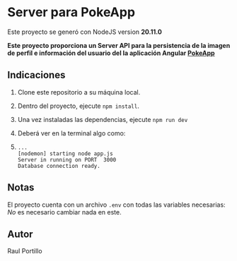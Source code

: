 # Server para PokeApp

Este proyecto se generó con NodeJS version **20.11.0**

**Este proyecto proporciona un Server API para la persistencia de la imagen de perfil e información del usuario del la aplicación Angular [PokeApp](https://github.com/rivalix/pokemon-app)**

## Indicaciones

1. Clone este repositorio a su máquina local.
2. Dentro del proyecto, ejecute `npm install`.
3. Una vez instaladas las dependencias, ejecute `npm run dev`
4. Deberá ver en la terminal algo como:

5. `...`<br>
   `[nodemon] starting node app.js`<br>
   `Server in running on PORT  3000`<br>
   `Database connection ready.`<br>

## Notas

El proyecto cuenta con un archivo `.env` con todas las variables necesarias: _No_ es necesario cambiar nada en este.

## Autor

Raul Portillo
